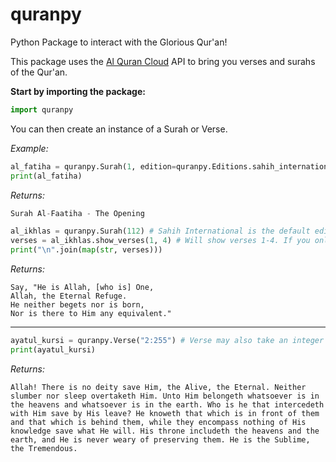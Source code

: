 # quranpy
Python Package to interact with the Glorious Qur'an!

This package uses the [Al Quran Cloud](https://alquran.cloud/) API to bring you verses and surahs of the Qur'an.


**Start by importing the package:**
```py
import quranpy
```

You can then create an instance of a Surah or Verse.

*Example:*
```py
al_fatiha = quranpy.Surah(1, edition=quranpy.Editions.sahih_international)
print(al_fatiha)
```

*Returns:*
```py
Surah Al-Faatiha - The Opening
```

```py
al_ikhlas = quranpy.Surah(112) # Sahih International is the default edition
verses = al_ikhlas.show_verses(1, 4) # Will show verses 1-4. If you only want one verse, the second number is not necessary
print("\n".join(map(str, verses)))
```

*Returns:*
```
Say, "He is Allah, [who is] One,
Allah, the Eternal Refuge.
He neither begets nor is born,
Nor is there to Him any equivalent."
```
<hr>

```py
ayatul_kursi = quranpy.Verse("2:255") # Verse may also take an integer as it's first argument. `Verse(262)` would accomplish the same thing here.
print(ayatul_kursi)
```

*Returns:*
```
Allah! There is no deity save Him, the Alive, the Eternal. Neither slumber nor sleep overtaketh Him. Unto Him belongeth whatsoever is in the heavens and whatsoever is in the earth. Who is he that intercedeth with Him save by His leave? He knoweth that which is in front of them and that which is behind them, while they encompass nothing of His knowledge save what He will. His throne includeth the heavens and the earth, and He is never weary of preserving them. He is the Sublime, the Tremendous.
```
